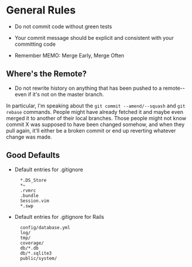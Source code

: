 General Rules
=====================

* Do not commit code without green tests

* Your commit message should be explicit and consistent with your committing code

* Remember MEMO: Merge Early, Merge Often

Where's the Remote?
---------------------------

* Do not rewrite history on anything that has been pushed to a remote--even if it's not on the master branch.

In particular, I'm speaking about the `git commit --amend/--squash` and `git rebase` commands. People
might have already fetched it and maybe even merged it to another of their local branches. Those people
might not know commit X was supposed to have been changed somehow, and when they pull again, it'll
either be a broken commit or end up reverting whatever change was made.


Good Defaults
-------------------

* Default entries for .gitignore

        *.DS_Store
        *~
        .rvmrc
        .bundle
        Session.vim
        *.swp

* Default entries for .gitignore for Rails

        config/database.yml
        log/
        tmp/
        coverage/
        db/*.db
        db/*.sqlite3
        public/system/
